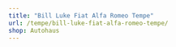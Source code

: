 ```yaml
---
title: "Bill Luke Fiat Alfa Romeo Tempe"
url: /tempe/bill-luke-fiat-alfa-romeo-tempe/
shop: Autohaus
---
```

